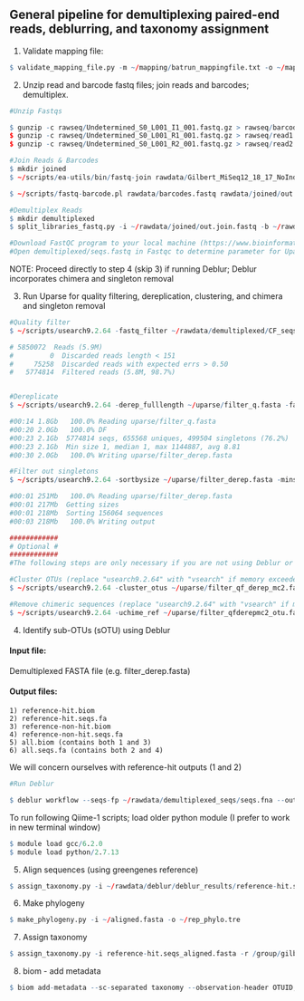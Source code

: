 
## General pipeline for demultiplexing paired-end reads, deblurring, and taxonomy assignment

1) Validate mapping file:


```R
$ validate_mapping_file.py -m ~/mapping/batrun_mappingfile.txt -o ~/mapping/validate_mappingfile
```

2) Unzip read and barcode fastq files; join reads and barcodes; demultiplex.


```R
#Unzip Fastqs

$ gunzip -c rawseq/Undetermined_S0_L001_I1_001.fastq.gz > rawseq/barcodes.fastq &&
$ gunzip -c rawseq/Undetermined_S0_L001_R1_001.fastq.gz > rawseq/read1.fastq &&
$ gunzip -c rawseq/Undetermined_S0_L001_R2_001.fastq.gz > rawseq/read2.fastq

#Join Reads & Barcodes
$ mkdir joined
$ ~/scripts/ea-utils/bin/fastq-join rawdata/Gilbert_MiSeq12_18_17_NoIndex_L001_R1_001.fastq ~/rawdata/Gilbert_MiSeq12_18_17_NoIndex_L001_R2_001.fastq -o ~/rawdata/joined/out.%.fastq > ~/rawdata/joined/out.stats.txt

$ ~/scripts/fastq-barcode.pl rawdata/barcodes.fastq rawdata/joined/out.join.fastq > rawdata/joined/out.barcodes.fastq

#Demultiplex Reads
$ mkdir demultiplexed
$ split_libraries_fastq.py -i ~/rawdata/joined/out.join.fastq -b ~/rawdata/joined/out.barcodes.fastq -m ~/mapping/batrun_mappingfile.txt -o ~/rawdata/demultiplexed/batrun_demux_seqs --barcode_type=12 --max_barcode_errors=0 --store_demultiplexed_fastq

#Download FastQC program to your local machine (https://www.bioinformatics.babraham.ac.uk/projects/fastqc/)
#Open demultiplexed/seqs.fastq in Fastqc to determine parameter for Uparse

```

NOTE: Proceed directly to step 4 (skip 3) if running Deblur; Deblur incorporates chimera and singleton removal

3) Run Uparse for quality filtering, dereplication, clustering, and chimera and singleton removal


```R
#Quality filter
$ ~/scripts/usearch9.2.64 -fastq_filter ~/rawdata/demultiplexed/CF_seqs/seqs.fastq -fastq_maxee 0.5 -fastq_trunclen 151 -fastaout ~/rawdata/uparse/filter_q.fasta -fastqout ~/rawdata/uparse/filter_q.fastq

# 5850072  Reads (5.9M)                    
#         0  Discarded reads length < 151
#     75258  Discarded reads with expected errs > 0.50
#   5774814  Filtered reads (5.8M, 98.7%)


#Dereplicate
$ ~/scripts/usearch9.2.64 -derep_fulllength ~/uparse/filter_q.fasta -fastaout ~/uparse/filter_derep.fasta -sizeout

#00:14 1.8Gb   100.0% Reading uparse/filter_q.fasta
#00:20 2.0Gb   100.0% DF                           
#00:23 2.1Gb  5774814 seqs, 655568 uniques, 499504 singletons (76.2%)
#00:23 2.1Gb  Min size 1, median 1, max 1144887, avg 8.81
#00:30 2.0Gb   100.0% Writing uparse/filter_derep.fasta

#Filter out singletons 
$ ~/scripts/usearch9.2.64 -sortbysize ~/uparse/filter_derep.fasta -minsize 2 -fastaout ~/uparse/filter_derep_nosingletons.fasta

#00:01 251Mb   100.0% Reading uparse/filter_derep.fasta
#00:01 217Mb  Getting sizes                            
#00:01 218Mb  Sorting 156064 sequences
#00:03 218Mb   100.0% Writing output

############
# Optional # 
############
#The following steps are only necessary if you are not using Deblur or DADA2

#Cluster OTUs (replace "usearch9.2.64" with "vsearch" if memory exceeded)
$ ~/scripts/usearch9.2.64 -cluster_otus ~/uparse/filter_qf_derep_mc2.fasta -otus ~/uparse/filter_qfderepmc2_otu.fasta -relabel OTU_ -sizeout -uparseout ~/uparse/results.txt

#Remove chimeric sequences (replace "usearch9.2.64" with "vsearch" if memory exceeded)
$ ~/scripts/usearch9.2.64 -uchime_ref ~/uparse/filter_qfderepmc2_otu.fasta -db ~/gg_13_8_otus/rep_set/97_otus.fasta
```

4) Identify sub-OTUs (sOTU) using Deblur

#### Input file:
Demultiplexed FASTA file (e.g. filter_derep.fasta)

#### Output files:
    1) reference-hit.biom
    2) reference-hit.seqs.fa
    3) reference-non-hit.biom
    4) reference-non-hit.seqs.fa
    5) all.biom (contains both 1 and 3)
    6) all.seqs.fa (contains both 2 and 4)

We will concern ourselves with reference-hit outputs (1 and 2)


```R
#Run Deblur

$ deblur workflow --seqs-fp ~/rawdata/demultiplexed_seqs/seqs.fna --output-dir ~/rawdata/deblur/deblur_results -t 150


```

To run following Qiime-1 scripts; load older python module (I prefer to work in new terminal window)


```R
$ module load gcc/6.2.0
$ module load python/2.7.13
```

5) Align sequences (using greengenes reference)


```R
$ assign_taxonomy.py -i ~/rawdata/deblur/deblur_results/reference-hit.seqs.fa -t ~/gg_13_8_otus/rep_set_aligned/85_otus.pynast.fasta -o align
```

6) Make phylogeny


```R
$ make_phylogeny.py -i ~/aligned.fasta -o ~/rep_phylo.tre
```

7) Assign taxonomy


```R
$ assign_taxonomy.py -i reference-hit.seqs_aligned.fasta -r /group/gilbert-lab/Lutz/Cuttlefish/2017_Experiment/gg_13_8_otus/rep_set/97_otus.fasta -t /group/gilbert-lab/Lutz/Cuttlefish/2017_Experiment/gg_13_8_otus/taxonomy/97_otu_taxonomy.txt
```

8) biom - add metadata


```R
$ biom add-metadata --sc-separated taxonomy --observation-header OTUID,taxonomy --observation-metadata-fp ~/rawdata/deblur/deblur_results/align/uclust_assigned_taxonomy/reference-hit.seqs_aligned_tax_assignments.txt -i ~/rawdata/deblur/deblur_results/reference-hit.biom -o ~/rawdata/deblur/deblur_results/Final_biom/batrun_deblur.biom
```
